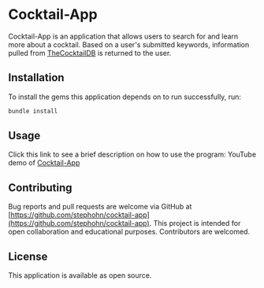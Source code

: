 # Cocktail-App
Cocktail-App is an application that allows users to search for and learn more about a cocktail. Based on a user's submitted keywords, information pulled from [TheCocktailDB](https://www.thecocktaildb.com/) is returned to the user.

## Installation
To install the gems this application depends on to run successfully, run:
```bash
bundle install
```

## Usage
Click this link to see a brief description on how to use the program: YouTube demo of [Cocktail-App](https://youtu.be/2C-PSGfvcGU)

## Contributing
Bug reports and pull requests are welcome via GitHub at [https://github.com/stephohn/cocktail-app](https://github.com/stephohn/cocktail-app). This project is intended for open collaboration and educational purposes. Contributors are welcomed.

## License
This application is available as open source.